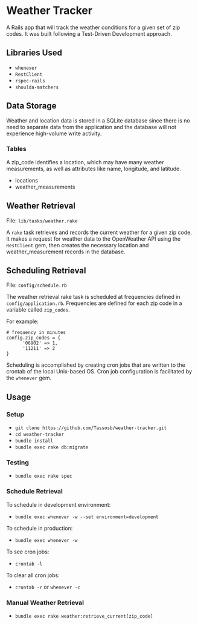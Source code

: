 # Weather Tracker

A Rails app that will track the weather conditions for a given set of zip codes. It was built following a Test-Driven Development approach.

## Libraries Used
- `whenever`
- `RestClient`
- `rspec-rails`
- `shoulda-matchers`

## Data Storage
Weather and location data is stored in a SQLite database since there is no need to separate data from the application and the database will not experience high-volume write activity.

### Tables
A zip_code identifies a location, which may have many weather measurements, as well as attributes like name, longitude, and latitude.
- locations
- weather_measurements

## Weather Retrieval
File: `lib/tasks/weather.rake`

A `rake` task retrieves and records the current weather for a given zip code. It makes a request for weather data to the OpenWeather API using the `RestClient` gem, then creates the necessary location and weather_measurement records in the database.

## Scheduling Retrieval
File: `config/schedule.rb`

The weather retrieval rake task is scheduled at frequencies defined in `config/application.rb`. Frequencies are defined for each zip code in a variable called `zip_codes`.

For example:
```
# frequency in minutes
config.zip_codes = {
      '06902' => 1,
      '11211' => 2
}
```

Scheduling is accomplished by creating cron jobs that are written to the crontab of the local Unix-based OS. Cron job configuration is facilitated by the `whenever` gem.

## Usage
### Setup
- `git clone https://github.com/Tassosb/weather-tracker.git`
- `cd weather-tracker`
- `bundle install`
- `bundle exec rake db:migrate`

### Testing
- `bundle exec rake spec`

### Schedule Retrieval
To schedule in development environment:
- `bundle exec whenever -w --set environment=development`

To schedule in production:
- `bundle exec whenever -w`

To see cron jobs:
- `crontab -l`

To clear all cron jobs:
- `crontab -r` or `whenever -c`

### Manual Weather Retrieval
- `bundle exec rake weather:retrieve_current[zip_code]`
